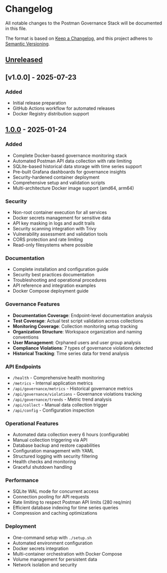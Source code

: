 # Changelog

All notable changes to the Postman Governance Stack will be documented in this file.

The format is based on [Keep a Changelog](https://keepachangelog.com/en/1.0.0/),
and this project adheres to [Semantic Versioning](https://semver.org/spec/v2.0.0.html).

## [Unreleased]

## [v1.0.0] - 2025-07-23

### Added
- Initial release preparation
- GitHub Actions workflow for automated releases
- Docker Registry distribution support

## [1.0.0] - 2025-01-24

### Added
- Complete Docker-based governance monitoring stack
- Automated Postman API data collection with rate limiting
- SQLite-based historical data storage with time series support
- Pre-built Grafana dashboards for governance insights
- Security-hardened container deployment
- Comprehensive setup and validation scripts
- Multi-architecture Docker image support (amd64, arm64)

### Security
- Non-root container execution for all services
- Docker secrets management for sensitive data
- API key masking in logs and audit trails
- Security scanning integration with Trivy
- Vulnerability assessment and validation tools
- CORS protection and rate limiting
- Read-only filesystems where possible

### Documentation
- Complete installation and configuration guide
- Security best practices documentation
- Troubleshooting and operational procedures
- API reference and integration examples
- Docker Compose deployment guide

### Governance Features
- **Documentation Coverage**: Endpoint-level documentation analysis
- **Test Coverage**: Actual test script validation across collections
- **Monitoring Coverage**: Collection monitoring setup tracking
- **Organization Structure**: Workspace organization and naming conventions
- **User Management**: Orphaned users and user group analysis
- **Compliance Violations**: 7 types of governance violations detected
- **Historical Tracking**: Time series data for trend analysis

### API Endpoints
- `/health` - Comprehensive health monitoring
- `/metrics` - Internal application metrics
- `/api/governance/metrics` - Historical governance metrics
- `/api/governance/violations` - Governance violations tracking
- `/api/governance/trends` - Metric trend analysis
- `/api/collect` - Manual data collection trigger
- `/api/config` - Configuration inspection

### Operational Features
- Automated data collection every 6 hours (configurable)
- Manual collection triggering via API
- Database backup and restore capabilities
- Configuration management with YAML
- Structured logging with security filtering
- Health checks and monitoring
- Graceful shutdown handling

### Performance
- SQLite WAL mode for concurrent access
- Connection pooling for API requests
- Rate limiting to respect Postman API limits (280 req/min)
- Efficient database indexing for time series queries
- Compression and caching optimizations

### Deployment
- One-command setup with `./setup.sh`
- Automated environment configuration
- Docker secrets integration
- Multi-container orchestration with Docker Compose
- Volume management for persistent data
- Network isolation and security

[Unreleased]: https://github.com/your-org/postman-governance-stack/compare/v1.0.0...HEAD
[1.0.0]: https://github.com/your-org/postman-governance-stack/releases/tag/v1.0.0